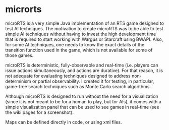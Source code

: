 # microrts

microRTS is a very simple Java implementation of an RTS game designed to test AI techniques. The motivation to create microRTS was to be able to test simple AI techniques without having to invest the high development time that is required to start working with Wargus or Starcraft using BWAPI. Also, for some AI techniques, one needs to know the exact details of the transition function used in the game, which is not available for some of those games.

microRTS is deterministic, fully-observable and real-time (i.e. players can issue actions simultaneously, and actions are durative). For that reason, it is not adequate for evaluating techniques designed to address non-determinism or partial observability. I created it for testing, in particular, game-tree search techniques such as Monte Carlo search algorithms.

Although microRTS is designed to run without the need for a visualization (since it is not meant to be for a human to play, but for AIs), it comes with a simple visualization panel that can be used to see games in real-time (see the wiki pages for a screenshot).

Maps can be defined directly in code, or using xml files.
